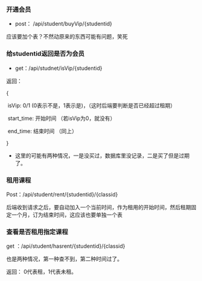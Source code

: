 ### 开通会员

- post： /api/student/buyVip/{studentid}

应该要加个表？不然动原来的东西可能有问题，笑死

### 给studentid返回是否为会员

- get：/api/studnet/isVip/{studentid}

返回：

{

​	isVip: 0/1 (0表示不是，1表示是)，（这时后端要判断是否已经超过租期）

​	start_time: 开始时间 （若isVip为0，就没有）

​	end_time: 结束时间  （同上）

}

- 这里的可能有两种情况，一是没买过，数据库里没记录，二是买了但是过期了。

### 租用课程

Post：/api/student/rent/{studentid}/{classid}

后端收到请求之后，要自动加入一个当前时间，作为租用的开始时间，然后租期固定一个月，订为结束时间，这应该也要单独一个表

### 查看是否租用指定课程

get ：/api/student/hasrent/{studentid}/{classid}

也是两种情况，第一种查不到，第二种时间过了。

返回： 0代表租，1代表未租。



